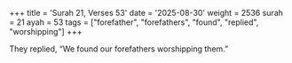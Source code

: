 +++
title = 'Surah 21, Verses 53'
date = '2025-08-30'
weight = 2536
surah = 21
ayah = 53
tags = ["forefather", "forefathers", "found", "replied", "worshipping"]
+++

They replied, “We found our forefathers worshipping them.”